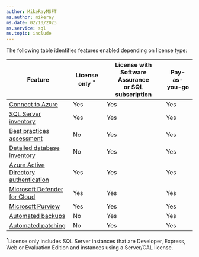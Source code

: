```yaml
---
author: MikeRayMSFT
ms.author: mikeray
ms.date: 02/10/2023
ms.service: sql
ms.topic: include
---
```


The following table identifies features enabled depending on license type:

|Feature  |License only <sup>*</sup> |License with Software Assurance<br/>or SQL subscription  |Pay-as-you-go  |
|---------|---------|---------|---------|
|[Connect to Azure](../connect.md) |Yes |Yes |Yes |
|[SQL Server inventory](../overview.md#manage-your-sql-servers-at-scale-from-a-single-point-of-control)|Yes |Yes |Yes |
|[Best practices assessment](../assess.md) |No |Yes |Yes |
|[Detailed database inventory](../view-databases.md#inventory-databases) |No |Yes |Yes |
|[Azure Active Directory authentication](../../../relational-databases/security/authentication-access/azure-ad-authentication-sql-server-overview.md) |Yes |Yes |Yes |
|[Microsoft Defender for Cloud](/azure/defender-for-cloud/defender-for-sql-usage)|Yes |Yes |Yes |
|[Microsoft Purview](/azure/purview/tutorial-register-scan-on-premises-sql-server)|Yes |Yes |Yes |
|[Automated backups](../point-in-time-restore.md)|No |Yes |Yes |
|[Automated patching](../patch.md)|No |Yes |Yes |

<sup>*</sup>License only includes SQL Server instances that are Developer, Express, Web or Evaluation Edition and instances using a Server/CAL license.

